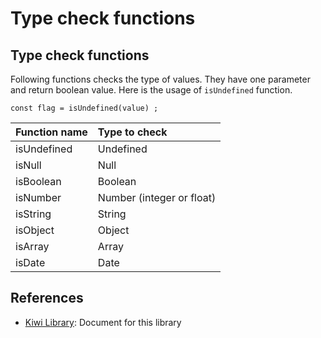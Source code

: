 # Type check functions

## Type check functions
Following functions checks the type of values.
They have one parameter and return boolean value.
Here is the usage of `isUndefined` function.
````
const flag = isUndefined(value) ;
````
|Function name  |Type to check              |
|:---           |:---                       |
|isUndefined    |Undefined                  |
|isNull         |Null                       |
|isBoolean      |Boolean                    |
|isNumber       |Number (integer or float)  |
|isString       |String                     |
|isObject       |Object                     |
|isArray        |Array                      |
|isDate         |Date                       |

## References
* [Kiwi Library](https://github.com/steelwheels/KiwiScript/blob/master/KiwiLibrary/Document/Library.md): Document for this library

